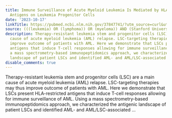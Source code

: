 ```yaml
---
title: Immune Surveillance of Acute Myeloid Leukemia Is Mediated by HLA-Presented
  Antigens on Leukemia Progenitor Cells
date: '2023-10-17'
linkTitle: https://pubmed.ncbi.nlm.nih.gov/37847741/?utm_source=curl&utm_medium=rss&utm_campaign=pubmed-2&utm_content=1Rkszs2HVZ2RHP33OibaNFew6VK-LzjJWTD4GwmLlk8B-wCceh&fc=20220923065203&ff=20231018180611&v=2.17.9.post6+86293ac
source: (((leukemia) OR (lymphoma)) OR (myeloma)) AND (Stanford University[Affiliation])
description: Therapy-resistant leukemia stem and progenitor cells (LSC) are a main
  cause of acute myeloid leukemia (AML) relapse. LSC-targeting therapies may thus
  improve outcome of patients with AML. Here we demonstrate that LSCs present HLA-restricted
  antigens that induce T-cell responses allowing for immune surveillance of AML. Using
  a mass spectrometry-based immunopeptidomics approach, we characterized the antigenic
  landscape of patient LSCs and identified AML- and AML/LSC-associated ...
disable_comments: true
---
```

Therapy-resistant leukemia stem and progenitor cells (LSC) are a main cause of acute myeloid leukemia (AML) relapse. LSC-targeting therapies may thus improve outcome of patients with AML. Here we demonstrate that LSCs present HLA-restricted antigens that induce T-cell responses allowing for immune surveillance of AML. Using a mass spectrometry-based immunopeptidomics approach, we characterized the antigenic landscape of patient LSCs and identified AML- and AML/LSC-associated ...
